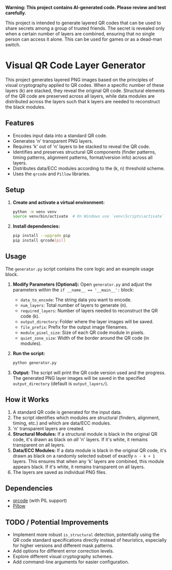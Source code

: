 **Warning: This project contains AI-generated code. Please review and test carefully.**

This project is intended to generate layered QR codes that can be used to share secrets among a group of trusted friends. The secret is revealed only when a certain number of layers are combined, ensuring that no single person can access it alone. This can be used for games or as a dead-man switch.

# Visual QR Code Layer Generator

This project generates layered PNG images based on the principles of visual cryptography applied to QR codes. When a specific number of these layers (k) are stacked, they reveal the original QR code. Structural elements of the QR code are preserved across all layers, while data modules are distributed across the layers such that k layers are needed to reconstruct the black modules.

## Features

*   Encodes input data into a standard QR code.
*   Generates 'n' transparent PNG layers.
*   Requires 'k' out of 'n' layers to be stacked to reveal the QR code.
*   Identifies and preserves structural QR components (finder patterns, timing patterns, alignment patterns, format/version info) across all layers.
*   Distributes data/ECC modules according to the (k, n) threshold scheme.
*   Uses the `qrcode` and `Pillow` libraries.

## Setup

1.  **Create and activate a virtual environment:**
    ```bash
    python -m venv venv
    source venv/bin/activate  # On Windows use `venv\Scripts\activate`
    ```

2.  **Install dependencies:**
    ```bash
    pip install --upgrade pip
    pip install qrcode[pil]
    ```

## Usage

The `generator.py` script contains the core logic and an example usage block.

1.  **Modify Parameters (Optional):**
    Open `generator.py` and adjust the parameters within the `if __name__ == '__main__':` block:
    *   `data_to_encode`: The string data you want to encode.
    *   `num_layers`: Total number of layers to generate (n).
    *   `required_layers`: Number of layers needed to reconstruct the QR code (k).
    *   `output_directory`: Folder where the layer images will be saved.
    *   `file_prefix`: Prefix for the output image filenames.
    *   `module_pixel_size`: Size of each QR code module in pixels.
    *   `quiet_zone_size`: Width of the border around the QR code (in modules).

2.  **Run the script:**
    ```bash
    python generator.py
    ```

3.  **Output:**
    The script will print the QR code version used and the progress. The generated PNG layer images will be saved in the specified `output_directory` (default is `output_layers/`).

## How it Works

1.  A standard QR code is generated for the input data.
2.  The script identifies which modules are structural (finders, alignment, timing, etc.) and which are data/ECC modules.
3.  'n' transparent layers are created.
4.  **Structural Modules:** If a structural module is black in the original QR code, it's drawn as black on *all* 'n' layers. If it's white, it remains transparent on all layers.
5.  **Data/ECC Modules:** If a data module is black in the original QR code, it's drawn as black on a randomly selected subset of exactly `n - k + 1` layers. This ensures that when any 'k' layers are combined, this module appears black. If it's white, it remains transparent on all layers.
6.  The layers are saved as individual PNG files.

## Dependencies

*   [qrcode](https://pypi.org/project/qrcode/) (with PIL support)
*   [Pillow](https://pypi.org/project/Pillow/)

## TODO / Potential Improvements

*   Implement more robust `is_structural` detection, potentially using the QR code standard specifications directly instead of heuristics, especially for higher versions and different mask patterns.
*   Add options for different error correction levels.
*   Explore different visual cryptography schemes.
*   Add command-line arguments for easier configuration.

